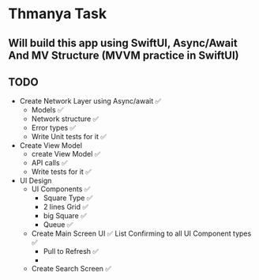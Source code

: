 #  Thmanya Task

## Will build this app using SwiftUI, Async/Await And MV Structure (MVVM practice in SwiftUI)

## TODO
- Create Network Layer using Async/await ✅
    - Models ✅
    - Network structure ✅
    - Error types ✅
    - Write Unit tests for it ✅
- Create View Model
    - create View Model ✅
    - API calls ✅
    - Write tests for it ✅
- UI Design
    - UI Components ✅
        - Square Type ✅
        - 2 lines Grid ✅
        - big Square ✅
        - Queue ✅
    - Create Main Screen UI ✅
        List Confirming to all UI Component types ✅
        - Pull to Refresh ✅
        - 
    - Create Search Screen ✅
    
        
